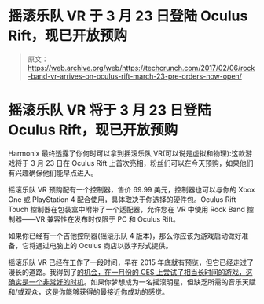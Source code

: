 # 摇滚乐队 VR 于 3 月 23 日登陆 Oculus Rift，现已开放预购

> 原文：<https://web.archive.org/web/https://techcrunch.com/2017/02/06/rock-band-vr-arrives-on-oculus-rift-march-23-pre-orders-now-open/>

# 摇滚乐队 VR 将于 3 月 23 日登陆 Oculus Rift，现已开放预购

Harmonix 最终透露了你何时可以拿到摇滚乐队 VR(可以说是虚拟和物理):这款游戏将于 3 月 23 日在 Oculus Rift 上首次亮相，粉丝们可以在今天预购，如果他们有兴趣确保他们能早点进入。

摇滚乐队 VR 预购配有一个控制器，售价 69.99 美元，控制器也可以与你的 Xbox One 或 PlayStation 4 配合使用，具体取决于你选择的硬件包。Oculus Rift Touch 控制器在包装盒中附带了一个适配器，允许您在 VR 中使用 Rock Band 控制器——VR 兼容性在发布时仅限于 PC 和 Oculus Rift。

如果你已经有一个吉他控制器(摇滚乐队 4 版本)，那么你应该为游戏启动做好准备，它将通过电脑上的 Oculus 商店以数字形式提供。

摇滚乐队 VR 已经在工作了一段时间，早在 2015 年底就有预览，但它已经走过了漫长的道路。我得到了[的机会，在一月份的 CES 上尝试了相当长时间的游戏，这确实是一个非常好的时机](https://web.archive.org/web/20230329071233/https://techcrunch.com/2017/01/07/i-rocked-out-in-rock-band-vr-at-ces-and-i-liked-it/)。如果你梦想成为一名摇滚明星，但缺乏所需的音乐天赋和/或观众，这是你能够获得的最接近你成功的感觉。